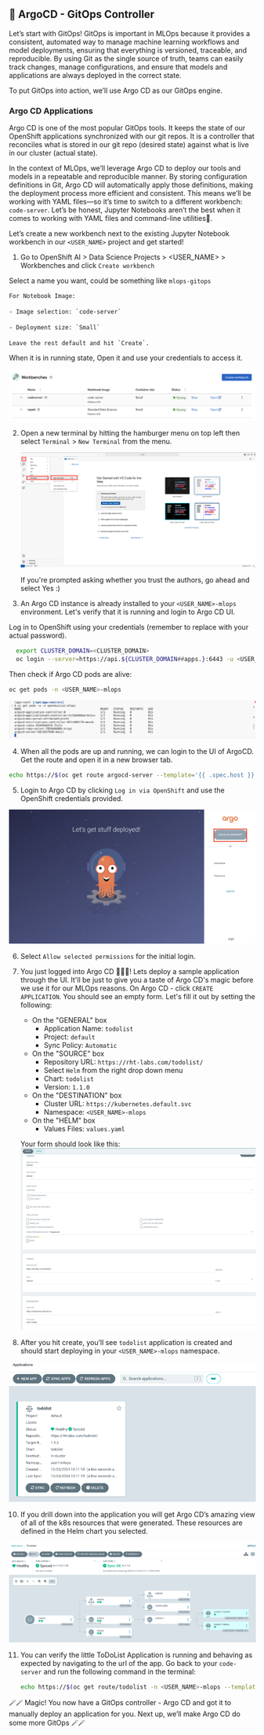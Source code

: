 ## 🐙 ArgoCD - GitOps Controller 
Let’s start with GitOps! GitOps is important in MLOps because it provides a consistent, automated way to manage machine learning workflows and model deployments, ensuring that everything is versioned, traceable, and reproducible. By using Git as the single source of truth, teams can easily track changes, manage configurations, and ensure that models and applications are always deployed in the correct state.

To put GitOps into action, we’ll use Argo CD as our GitOps engine.

### Argo CD Applications
Argo CD is one of the most popular GitOps tools. It keeps the state of our OpenShift applications synchronized with our git repos. It is a controller that reconciles what is stored in our git repo (desired state) against what is live in our cluster (actual state). 

In the context of MLOps, we’ll leverage Argo CD to deploy our tools and models in a repeatable and reproducible manner. By storing configuration definitions in Git, Argo CD will automatically apply those definitions, making the deployment process more efficient and consistent. This means we’ll be working with YAML files—so it’s time to switch to a different workbench: `code-server`. Let’s be honest, Jupyter Notebooks aren’t the best when it comes to working with YAML files and command-line utilities🥲. 

Let’s create a new workbench next to the existing Jupyter Notebook workbench in our `<USER_NAME>` project and get started!

1. Go to OpenShift AI > Data Science Projects > <USER_NAME> >  Workbenches and click `Create workbench`

  Select a name you want, could be something like `mlops-gitops` 

    For Notebook Image: 

    - Image selection: `code-server`

    - Deployment size: `Small`

    Leave the rest default and hit `Create`.
  
  When it is in running state, Open it and use your credentials to access it.

  ![codeserver-wb.png](./images/codeserver-wb.png)

2. Open a new terminal by hitting the hamburger menu on top left then select `Terminal` > `New Terminal` from the menu.

   ![code-server-terminal.png](./images/code-server-terminal.png)

   If you're prompted asking whether you trust the authors, go ahead and select Yes :)

3. An Argo CD instance is already installed to your `<USER_NAME>-mlops` environment. Let's verify that it is running and login to Argo CD UI.

  Log in to OpenShift using your credentials (remember to replace <PASSWORD> with your actual password).

  ```bash
    export CLUSTER_DOMAIN=<CLUSTER_DOMAIN>
    oc login --server=https://api.${CLUSTER_DOMAIN##apps.}:6443 -u <USER_NAME> -p <PASSWORD>
  ```

  Then check if Argo CD pods are alive:

  ```bash
  oc get pods -n <USER_NAME>-mlops
  ```

  ![argocd-running.png](./images/argocd-running.png)


4. When all the pods are up and running, we can login to the UI of ArgoCD. Get the route and open it in a new browser tab.

  ```bash
  echo https://$(oc get route argocd-server --template='{{ .spec.host }}' -n <USER_NAME>-mlops)
  ```

5. Login to Argo CD by clicking `Log in via OpenShift` and use the OpenShift credentials provided.

  ![argocd-login.png](./images/argocd-login.png)

6. Select `Allow selected permissions` for the initial login.

8. You just logged into Argo CD 👏👏👏! Lets deploy a sample application through the UI. It'll be just to give you a taste of Argo CD's magic before we use it for our MLOps reasons. On Argo CD - click `CREATE APPLICATION`. You should see an empty form. Let's fill it out by setting the following:
   * On the "GENERAL" box
      * Application Name: `todolist`
      * Project: `default`
      * Sync Policy: `Automatic`
   * On the "SOURCE" box
      * Repository URL: `https://rht-labs.com/todolist/`
      * Select `Helm` from the right drop down menu
      * Chart: `todolist`
      * Version: `1.1.0`
   * On the "DESTINATION" box
      * Cluster URL: `https://kubernetes.default.svc`
      * Namespace: `<USER_NAME>-mlops`
   * On the "HELM" box
      * Values Files: `values.yaml`

    Your form should look like this:
    ![argocd-create-application](images/argocd-create-application.png)

9. After you hit create, you’ll see `todolist` application is created and should start deploying in your `<USER_NAME>-mlops` namespace.

  ![argocd-todolist-1.png](./images/argocd-todolist-1.png)

10. If you drill down into the application you will get Argo CD’s amazing view of all of the k8s resources that were generated. These resources are defined in the Helm chart you selected.

  ![argocd-todolist-2.png](./images/argocd-todolist-2.png)

11. You can verify the little ToDoList Application is running and behaving as expected by navigating to the url of the app. Go back to your `code-server` and run the following command in the terminal:

    ```bash
    echo https://$(oc get route/todolist -n <USER_NAME>-mlops --template='{{.spec.host}}')
    ```

🪄🪄 Magic! You now have a GitOps controller - Argo CD and got it to manually deploy an application for you. Next up, we’ll make Argo CD do some more GitOps 🪄🪄



